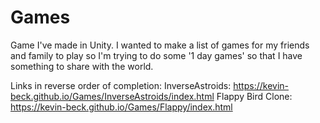# Games
Game I've made in Unity. I wanted to make a list of games for my friends and family to play so I'm trying to do some '1 day games' so that I have something to share with the world.

Links in reverse order of completion:
InverseAstroids:   https://kevin-beck.github.io/Games/InverseAstroids/index.html
Flappy Bird Clone: https://kevin-beck.github.io/Games/Flappy/index.html
